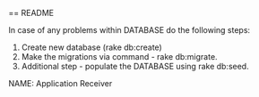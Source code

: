 == README

In case of any problems within DATABASE do the following steps:

1) Create new database (rake db:create)
2) Make the migrations via command - rake db:migrate.
3) Additional step - populate the DATABASE using rake db:seed.

NAME: Application Receiver
